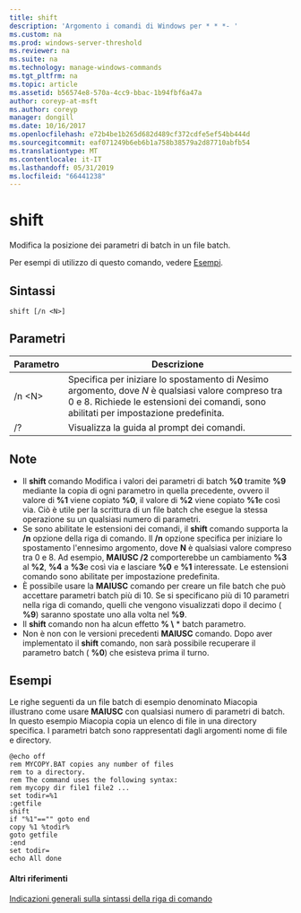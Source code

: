 ```yaml
---
title: shift
description: 'Argomento i comandi di Windows per * * *- '
ms.custom: na
ms.prod: windows-server-threshold
ms.reviewer: na
ms.suite: na
ms.technology: manage-windows-commands
ms.tgt_pltfrm: na
ms.topic: article
ms.assetid: b56574e8-570a-4cc9-bbac-1b94fbf6a47a
author: coreyp-at-msft
ms.author: coreyp
manager: dongill
ms.date: 10/16/2017
ms.openlocfilehash: e72b4be1b265d682d489cf372cdfe5ef54bb444d
ms.sourcegitcommit: eaf071249b6eb6b1a758b38579a2d87710abfb54
ms.translationtype: MT
ms.contentlocale: it-IT
ms.lasthandoff: 05/31/2019
ms.locfileid: "66441238"
---
```

# <a name="shift"></a>shift



Modifica la posizione dei parametri di batch in un file batch.

Per esempi di utilizzo di questo comando, vedere [Esempi](#BKMK_examples).

## <a name="syntax"></a>Sintassi

```
shift [/n <N>]
```

## <a name="parameters"></a>Parametri

|Parametro|Descrizione|
|---------|-----------|
|/n \<N>|Specifica per iniziare lo spostamento di *N*esimo argomento, dove *N* è qualsiasi valore compreso tra 0 e 8. Richiede le estensioni dei comandi, sono abilitati per impostazione predefinita.|
|/?|Visualizza la guida al prompt dei comandi.|

## <a name="remarks"></a>Note

- Il **shift** comando Modifica i valori dei parametri di batch **%0** tramite **%9** mediante la copia di ogni parametro in quella precedente, ovvero il valore di **%1** viene copiato **%0**, il valore di **%2** viene copiato **%1**e così via. Ciò è utile per la scrittura di un file batch che esegue la stessa operazione su un qualsiasi numero di parametri.
- Se sono abilitate le estensioni dei comandi, il **shift** comando supporta la **/n** opzione della riga di comando. Il **/n** opzione specifica per iniziare lo spostamento l'ennesimo argomento, dove **N** è qualsiasi valore compreso tra 0 e 8. Ad esempio, **MAIUSC /2** comporterebbe un cambiamento **%3** al **%2**, **%4** a **%3**e così via e lasciare **%0** e **%1** interessate. Le estensioni comando sono abilitate per impostazione predefinita.
- È possibile usare la **MAIUSC** comando per creare un file batch che può accettare parametri batch più di 10. Se si specificano più di 10 parametri nella riga di comando, quelli che vengono visualizzati dopo il decimo ( **%9**) saranno spostate uno alla volta nel **%9**.
- Il **shift** comando non ha alcun effetto **% \\** * batch parametro.
- Non è non con le versioni precedenti **MAIUSC** comando. Dopo aver implementato il **shift** comando, non sarà possibile recuperare il parametro batch ( **%0**) che esisteva prima il turno.

## <a name="BKMK_examples"></a>Esempi

Le righe seguenti da un file batch di esempio denominato Miacopia illustrano come usare **MAIUSC** con qualsiasi numero di parametri di batch. In questo esempio Miacopia copia un elenco di file in una directory specifica. I parametri batch sono rappresentati dagli argomenti nome di file e directory.
```
@echo off 
rem MYCOPY.BAT copies any number of files
rem to a directory.
rem The command uses the following syntax:
rem mycopy dir file1 file2 ... 
set todir=%1
:getfile
shift
if "%1"=="" goto end
copy %1 %todir%
goto getfile
:end
set todir=
echo All done
```

#### <a name="additional-references"></a>Altri riferimenti

[Indicazioni generali sulla sintassi della riga di comando](command-line-syntax-key.md)